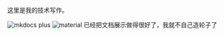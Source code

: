 这里是我的技术写作。

![mkdocs](https://www.mkdocs.org/) plus ![material](https://squidfunk.github.io/mkdocs-material/) 已经把文档展示做得很好了，我就不自己造轮子了
